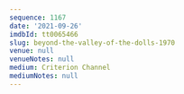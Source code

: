 ```yaml
---
sequence: 1167
date: '2021-09-26'
imdbId: tt0065466
slug: beyond-the-valley-of-the-dolls-1970
venue: null
venueNotes: null
medium: Criterion Channel
mediumNotes: null
---
```


